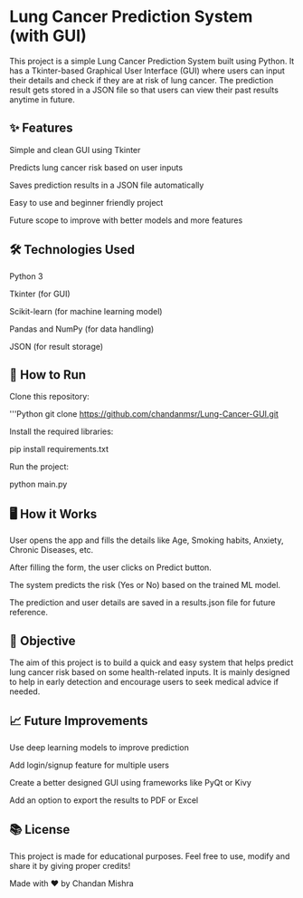 # Lung Cancer Prediction System (with GUI)
This project is a simple Lung Cancer Prediction System built using Python. It has a Tkinter-based Graphical User Interface (GUI) where users can input their details and check if they are at risk of lung cancer. The prediction result gets stored in a JSON file so that users can view their past results anytime in future.

## ✨ Features
Simple and clean GUI using Tkinter

Predicts lung cancer risk based on user inputs

Saves prediction results in a JSON file automatically

Easy to use and beginner friendly project

Future scope to improve with better models and more features

## 🛠️ Technologies Used
Python 3

Tkinter (for GUI)

Scikit-learn (for machine learning model)

Pandas and NumPy (for data handling)

JSON (for result storage)

## 🚀 How to Run
Clone this repository:

'''Python
git clone https://github.com/chandanmsr/Lung-Cancer-GUI.git

Install the required libraries:

pip install requirements.txt

Run the project:

python main.py


## 🖥️ How it Works
User opens the app and fills the details like Age, Smoking habits, Anxiety, Chronic Diseases, etc.

After filling the form, the user clicks on Predict button.

The system predicts the risk (Yes or No) based on the trained ML model.

The prediction and user details are saved in a results.json file for future reference.

## 🎯 Objective
The aim of this project is to build a quick and easy system that helps predict lung cancer risk based on some health-related inputs. It is mainly designed to help in early detection and encourage users to seek medical advice if needed.

## 📈 Future Improvements
Use deep learning models to improve prediction

Add login/signup feature for multiple users

Create a better designed GUI using frameworks like PyQt or Kivy

Add an option to export the results to PDF or Excel

## 📚 License
This project is made for educational purposes. Feel free to use, modify and share it by giving proper credits!

Made with ❤️ by Chandan Mishra
